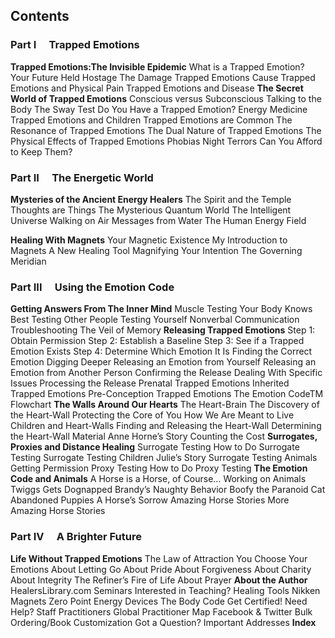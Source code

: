 ## Contents


### Part I  Trapped Emotions

**Trapped Emotions:The Invisible Epidemic**
What is a Trapped Emotion?
Your Future Held Hostage
The Damage Trapped Emotions Cause
Trapped Emotions and Physical Pain
Trapped Emotions and Disease
**The Secret World of Trapped Emotions**
Conscious versus Subconscious
Talking to the Body
The Sway Test
Do You Have a Trapped Emotion?
Energy Medicine
Trapped Emotions and Children
Trapped Emotions are Common
The Resonance of Trapped Emotions
The Dual Nature of Trapped Emotions
The Physical Effects of Trapped Emotions
Phobias
Night Terrors
Can You Afford to Keep Them?
### Part II  The Energetic World

**Mysteries of the Ancient Energy Healers**
The Spirit and the Temple
Thoughts are Things
The Mysterious Quantum World
The Intelligent Universe
Walking on Air
Messages from Water
The Human Energy Field

**Healing With Magnets**
Your Magnetic Existence
My Introduction to Magnets
A New Healing Tool
Magnifying Your Intention
The Governing Meridian

### Part III   Using the Emotion Code

**Getting Answers From The Inner Mind**
Muscle Testing
Your Body Knows Best
Testing Other People
Testing Yourself
Nonverbal Communication
Troubleshooting
The Veil of Memory
**Releasing Trapped Emotions**
Step 1: Obtain Permission
Step 2: Establish a Baseline
Step 3: See if a Trapped Emotion Exists
Step 4: Determine Which Emotion It Is
Finding the Correct Emotion
Digging Deeper
Releasing an Emotion from Yourself
Releasing an Emotion from Another Person
Confirming the Release
Dealing With Specific Issues
Processing the Release 
Prenatal Trapped Emotions
Inherited Trapped Emotions
Pre-Conception Trapped Emotions
The Emotion CodeTM Flowchart
**The Walls Around Our Hearts**
The Heart-Brain
The Discovery of the Heart-Wall
Protecting the Core of You
How We Are Meant to Live
Children and Heart-Walls
Finding and Releasing the Heart-Wall
Determining the Heart-Wall Material
Anne Horne’s Story
Counting the Cost
**Surrogates, Proxies and Distance Healing**
Surrogate Testing
How to Do Surrogate Testing
Surrogate Testing Children
Julie’s Story
Surrogate Testing Animals
Getting Permission
Proxy Testing
How to Do Proxy Testing
**The Emotion Code and Animals**
A Horse is a Horse, of Course…
Working on Animals
Twiggs Gets Dognapped
Brandy’s Naughty Behavior
Boofy the Paranoid Cat
Abandoned Puppies
A Horse’s Sorrow
Amazing Horse Stories
More Amazing Horse Stories


### Part IV  A Brighter Future

**Life Without Trapped Emotions**
The Law of Attraction
You Choose Your Emotions
About Letting Go
About Pride
About Forgiveness
About Charity
About Integrity
The Refiner’s Fire of Life
About Prayer
**About the Author**
HealersLibrary.com
Seminars
Interested in Teaching?
Healing Tools
Nikken Magnets
Zero Point Energy Devices
The Body Code
Get Certified!
Need Help?
Staff Practitioners
Global Practitioner Map
Facebook & Twitter
Bulk Ordering/Book Customization
Got a Question?
Important Addresses
**Index**